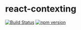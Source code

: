 # react-contexting

[![Build Status](https://travis-ci.org/nicolas-van/react-contexting.svg?branch=develop)](https://travis-ci.org/nicolas-van/react-contexting) [![npm version](https://img.shields.io/npm/v/steelseries.svg)](https://www.npmjs.com/package/steelseries)

